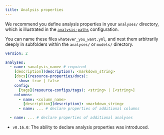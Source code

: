 ```yaml
---
title: Analysis properties
---
```


We recommend you define analysis properties in your `analyses/` directory, which is illustrated in the [`analysis-paths`](analysis-paths) configuration.

You can name these files `whatever_you_want.yml`, and nest them arbitrarily deeply in subfolders within the `analyses/` or `models/` directory.

<File name='analyses/<filename>.yml'>

```yml
version: 2

analyses:
  - name: <analysis_name> # required
    [description](description): <markdown_string>
    [docs](resource-properties/docs):
      show: true | false
    config:
      [tags](resource-configs/tags): <string> | [<string>]
    columns:
      - name: <column_name>
        [description](description): <markdown_string>
      - name: ... # declare properties of additional columns

  - name: ... # declare properties of additional analyses

```

</File>


<Changelog>

* `v0.16.0`: The ability to declare analysis properties was introduced.

</Changelog>
